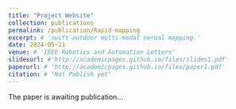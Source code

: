 ```yaml
---
title: "Project Website"
collection: publications
permalink: /publication/Rapid-mapping
excerpt: # 'swift outdoor multi-modal nerual mapping.'
date: 2024-05-21
venue: # 'IEEE Robotics and Automation Letters'
slidesurl: #'http://academicpages.github.io/files/slides1.pdf'
paperurl: # 'http://academicpages.github.io/files/paper1.pdf'
citation: # 'Not Publish yet'
---
```


The paper is awaiting publication...

